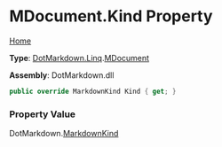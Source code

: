# MDocument\.Kind Property

[Home](../../../../README.md)

**Type**: [DotMarkdown.Linq](../../README.md)\.[MDocument](../README.md)

**Assembly**: DotMarkdown\.dll

```csharp
public override MarkdownKind Kind { get; }
```

### Property Value

DotMarkdown\.[MarkdownKind](../../../MarkdownKind/README.md)

